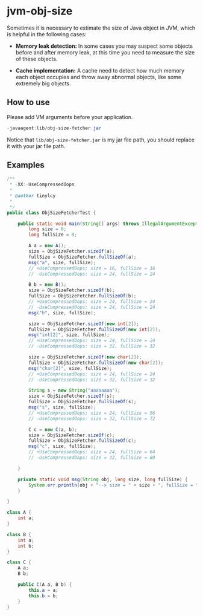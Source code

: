 # jvm-obj-size

Sometimes it is necessary to estimate the size of Java object in JVM, which is helpful in the following cases:

* **Memory leak detection:** In some cases you may suspect some objects before and after memory leak, at this time you need to measure the size of these objects.

* **Cache implementation:** A cache need to detect how much memory each object occupies and throw away abnormal objects, like some extremely big objects.

## How to use

Please add VM arguments before your application.

```java
-javaagent:lib/obj-size-fetcher.jar
```

Notice that `lib/obj-size-fetcher.jar` is my jar file path, you should replace it with your jar file path.

## Examples

```java
/**
 * -XX:-UseCompressedOops
 * 
 * @author tinylcy
 *
 */
public class ObjSizeFetcherTest {

	public static void main(String[] args) throws IllegalArgumentException, IllegalAccessException {
		long size = 0;
		long fullSize = 0;

		A a = new A();
		size = ObjSizeFetcher.sizeOf(a);
		fullSize = ObjSizeFetcher.fullSizeOf(a);
		msg("a", size, fullSize);
		// +UseCompressedOops: size = 16, fullSize = 16
		// -UseCompressedOops: size = 24, fullSize = 24

		B b = new B();
		size = ObjSizeFetcher.sizeOf(b);
		fullSize = ObjSizeFetcher.fullSizeOf(b);
		// +UseCompressedOops: size = 24, fullSize = 24
		// -UseCompressedOops: size = 24, fullSize = 24
		msg("b", size, fullSize);

		size = ObjSizeFetcher.sizeOf(new int[2]);
		fullSize = ObjSizeFetcher.fullSizeOf(new int[2]);
		msg("int[2]", size, fullSize);
		// +UseCompressedOops: size = 24, fullSize = 24
		// -UseCompressedOops: size = 32, fullSize = 32

		size = ObjSizeFetcher.sizeOf(new char[2]);
		fullSize = ObjSizeFetcher.fullSizeOf(new char[2]);
		msg("char[2]", size, fullSize);
		// +UseCompressedOops: size = 24, fullSize = 24
		// -UseCompressedOops: size = 32, fullSize = 32

		String s = new String("aaaaaaaa");
		size = ObjSizeFetcher.sizeOf(s);
		fullSize = ObjSizeFetcher.fullSizeOf(s);
		msg("s", size, fullSize);
		// +UseCompressedOops: size = 24, fullSize = 56
		// -UseCompressedOops: size = 32, fullSize = 72

		C c = new C(a, b);
		size = ObjSizeFetcher.sizeOf(c);
		fullSize = ObjSizeFetcher.fullSizeOf(c);
		msg("c", size, fullSize);
		// +UseCompressedOops: size = 24, fullSize = 64
		// -UseCompressedOops: size = 32, fullSize = 80

	}

	private static void msg(String obj, long size, long fullSize) {
		System.err.println(obj + "--> size = " + size + ", fullSize = " + fullSize);
	}

}

class A {
	int a;
}

class B {
	int a;
	int b;
}

class C {
	A a;
	B b;

	public C(A a, B b) {
		this.a = a;
		this.b = b;
	}
}
```